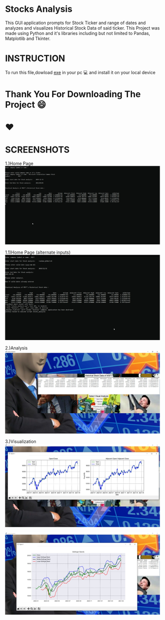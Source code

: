 # Stocks Analysis

 
 This GUI application prompts for Stock Ticker and range of dates and analyzes and visualizes Historical Stock Data of said ticker.
 This Project was made using Python and it's libraries including but not limited to Pandas, Matplotlib and Tkinter.
 
 
 # INSTRUCTION
 
 To run this file,dowload [exe](https://github.com/vibhu-exe/Stocks-Analysis) in your pc :computer:
 and install it on your local device
 
 # Thank You For Downloading The Project :smile:
 
 # :hearts:
 
 # SCREENSHOTS

1.)Home Page
 ![o1](dist/images/Home%20Page.JPG)
 
 1.1)Home Page (alternate inputs)
 ![](dist/images/Home.JPG)
 
2.)Analysis
 ![](dist/images/Analysis.JPG)

3.)Visualization
 ![](dist/images/Visualization.JPG)
 
 ![](dist/images/Visual.JPG)
